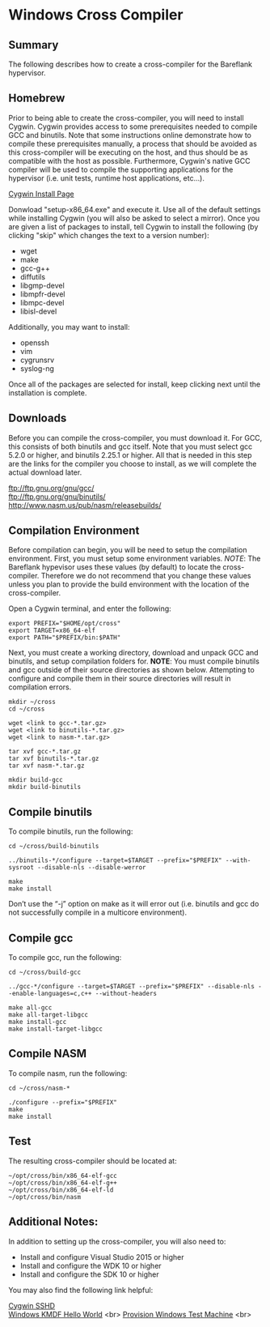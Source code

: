 # Windows Cross Compiler

## Summary

The following describes how to create a cross-compiler for the Bareflank
hypervisor.

## Homebrew

Prior to being able to create the cross-compiler, you will need to install
Cygwin. Cygwin provides access to some prerequisites needed to compile GCC and
binutils. Note that some instructions online demonstrate how to compile these
prerequisites manually, a process that should be avoided as this cross-compiler
will be executing on the host, and thus should be as compatible with the host
as possible. Furthermore, Cygwin's native GCC compiler will be used to compile
the supporting applications for the hypervisor (i.e. unit tests, runtime host
applications, etc...).

[Cygwin Install Page](https://cygwin.com/install.html)

Donwload "setup-x86_64.exe" and execute it. Use all of the default settings
while installing Cygwin (you will also be asked to select a mirror). Once you
are given a list of packages to install, tell Cygwin to install the following
(by clicking "skip" which changes the text to a version number):

- wget
- make
- gcc-g++
- diffutils
- libgmp-devel
- libmpfr-devel
- libmpc-devel
- libisl-devel

Additionally, you may want to install:

- openssh
- vim
- cygrunsrv
- syslog-ng

Once all of the packages are selected for install, keep clicking next until
the installation is complete.

## Downloads

Before you can compile the cross-compiler, you must download it. For GCC, this
consists of both binutils and gcc itself. Note that you must select gcc 5.2.0
or higher, and binutils 2.25.1 or higher. All that is needed in this step are
the links for the compiler you choose to install, as we will complete the
actual download later.

ftp://ftp.gnu.org/gnu/gcc/ <br>
ftp://ftp.gnu.org/gnu/binutils/ <br>
http://www.nasm.us/pub/nasm/releasebuilds/

## Compilation Environment

Before compilation can begin, you will be need to setup the compilation
environment. First, you must setup some environment variables. _NOTE_: The
Bareflank hypevisor uses these values (by default) to locate the
cross-compiler. Therefore we do not recommend that you change these values
unless you plan to provide the build environment with the location of the
cross-compiler.

Open a Cygwin terminal, and enter the following:

```
export PREFIX="$HOME/opt/cross"
export TARGET=x86_64-elf
export PATH="$PREFIX/bin:$PATH"
```

Next, you must create a working directory, download and unpack GCC and
binutils, and setup compilation folders for. __NOTE__: You must compile
binutils and gcc outside of their source directories as shown below.
Attempting to configure and compile them in their source directories will
result in compilation errors.

```
mkdir ~/cross
cd ~/cross

wget <link to gcc-*.tar.gz>
wget <link to binutils-*.tar.gz>
wget <link to nasm-*.tar.gz>

tar xvf gcc-*.tar.gz
tar xvf binutils-*.tar.gz
tar xvf nasm-*.tar.gz

mkdir build-gcc
mkdir build-binutils
```

## Compile binutils

To compile binutils, run the following:

```
cd ~/cross/build-binutils

../binutils-*/configure --target=$TARGET --prefix="$PREFIX" --with-sysroot --disable-nls --disable-werror

make
make install
```

Don’t use the “-j” option on make as it will error out (i.e. binutils and gcc
do not successfully compile in a multicore environment).

## Compile gcc

To compile gcc, run the following:

```
cd ~/cross/build-gcc

../gcc-*/configure --target=$TARGET --prefix="$PREFIX" --disable-nls --enable-languages=c,c++ --without-headers

make all-gcc
make all-target-libgcc
make install-gcc
make install-target-libgcc
```

## Compile NASM

To compile nasm, run the following:

```
cd ~/cross/nasm-*

./configure --prefix="$PREFIX"
make 
make install
```

## Test

The resulting cross-compiler should be located at:

```
~/opt/cross/bin/x86_64-elf-gcc
~/opt/cross/bin/x86_64-elf-g++
~/opt/cross/bin/x86_64-elf-ld
~/opt/cross/bin/nasm
```

## Additional Notes:

In addition to setting up the cross-compiler, you will also need to:

- Install and configure Visual Studio 2015 or higher
- Install and configure the WDK 10 or higher
- Install and configure the SDK 10 or higher

You may also find the following link helpful:

[Cygwin SSHD](http://techtorials.me/cygwin/sshd-configuration/) <br>
[Windows KMDF Hello World](https://msdn.microsoft.com/en-us/library/windows/hardware/hh439665(v=vs.85).aspx) <br>
[Provision Windows Test Machine](https://msdn.microsoft.com/en-us/library/windows/hardware/dn745909(v=vs.85).aspx) <br>

